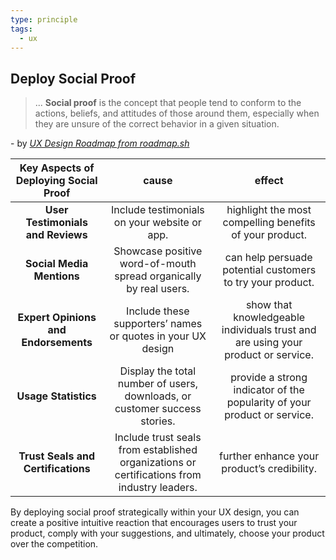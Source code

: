 ```yaml
---
type: principle
tags:
  - ux
---
```

## Deploy Social Proof
> ... **Social proof** is the concept that people tend to conform to the actions, beliefs, and attitudes of those around them, especially when they are unsure of the correct behavior in a given situation.

\- by *[UX Design Roadmap from roadmap.sh](https://roadmap.sh/ux-design)*

| Key Aspects of Deploying Social Proof |                                            cause                                            |                                      effect                                      |
|:-------------------------------------:|:-------------------------------------------------------------------------------------------:|:--------------------------------------------------------------------------------:|
|   **User Testimonials and Reviews**   |                        Include testimonials on your website or app.                         |             highlight the most compelling benefits of your product.              |
|       **Social Media Mentions**       |              Showcase positive word-of-mouth spread organically by real users.              |            can help persuade potential customers to try your product.            |
| **Expert Opinions and Endorsements**  |                 Include these supporters’ names or quotes in your UX design                 | show that knowledgeable individuals trust and are using your product or service. |
|         **Usage Statistics**          |         Display the total number of users, downloads, or customer success stories.          |     provide a strong indicator of the popularity of your product or service.     |
|  **Trust Seals and Certifications**   | Include trust seals from established organizations or certifications from industry leaders. |                   further enhance your product’s credibility.                    |

By deploying social proof strategically within your UX design, you can create a positive intuitive reaction that encourages users to trust your product, comply with your suggestions, and ultimately, choose your product over the competition.